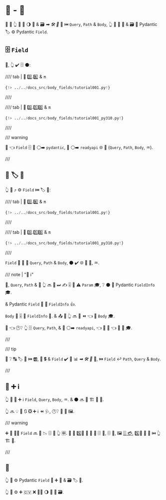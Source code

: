 # 💪 - 🏑

🎏 🌌 👆 💪 📣 🌖 🔬 &amp; 🗃 _➡ 🛠️ 🔢_ 🔢 ⏮️ `Query`, `Path` &amp; `Body`, 👆 💪 📣 🔬 &amp; 🗃 🔘 Pydantic 🏷 ⚙️ Pydantic `Field`.

## 🗄 `Field`

🥇, 👆 ✔️ 🗄 ⚫️:

//// tab | 🐍 3️⃣.6️⃣ &amp; 🔛

```Python hl_lines="4"
{!> ../../docs_src/body_fields/tutorial001.py!}
```

////

//// tab | 🐍 3️⃣.1️⃣0️⃣ &amp; 🔛

```Python hl_lines="2"
{!> ../../docs_src/body_fields/tutorial001_py310.py!}
```

////

/// warning

👀 👈 `Field` 🗄 🔗 ⚪️➡️ `pydantic`, 🚫 ⚪️➡️ `readyapi` 🌐 🎂 (`Query`, `Path`, `Body`, ♒️).

///

## 📣 🏷 🔢

👆 💪 ⤴️ ⚙️ `Field` ⏮️ 🏷 🔢:

//// tab | 🐍 3️⃣.6️⃣ &amp; 🔛

```Python hl_lines="11-14"
{!> ../../docs_src/body_fields/tutorial001.py!}
```

////

//// tab | 🐍 3️⃣.1️⃣0️⃣ &amp; 🔛

```Python hl_lines="9-12"
{!> ../../docs_src/body_fields/tutorial001_py310.py!}
```

////

`Field` 👷 🎏 🌌 `Query`, `Path` &amp; `Body`, ⚫️ ✔️ 🌐 🎏 🔢, ♒️.

/// note | "📡 ℹ"

🤙, `Query`, `Path` &amp; 🎏 👆 🔜 👀 ⏭ ✍ 🎚 🏿 ⚠ `Param` 🎓, ❔ ⚫️ 🏿 Pydantic `FieldInfo` 🎓.

&amp; Pydantic `Field` 📨 👐 `FieldInfo` 👍.

`Body` 📨 🎚 🏿 `FieldInfo` 🔗. &amp; 📤 🎏 👆 🔜 👀 ⏪ 👈 🏿 `Body` 🎓.

💭 👈 🕐❔ 👆 🗄 `Query`, `Path`, &amp; 🎏 ⚪️➡️ `readyapi`, 👈 🤙 🔢 👈 📨 🎁 🎓.

///

/// tip

👀 ❔ 🔠 🏷 🔢 ⏮️ 🆎, 🔢 💲 &amp; `Field` ✔️ 🎏 📊 _➡ 🛠️ 🔢_ 🔢, ⏮️ `Field` ↩️ `Path`, `Query` &amp; `Body`.

///

## 🚮 ➕ ℹ

👆 💪 📣 ➕ ℹ `Field`, `Query`, `Body`, ♒️. &amp; ⚫️ 🔜 🔌 🏗 🎻 🔗.

👆 🔜 💡 🌅 🔃 ❎ ➕ ℹ ⏪ 🩺, 🕐❔ 🏫 📣 🖼.

/// warning

➕ 🔑 🚶‍♀️ `Field` 🔜 🎁 📉 🗄 🔗 👆 🈸.
👫 🔑 5️⃣📆 🚫 🎯 🍕 🗄 🔧, 🗄 🧰, 🖼 [🗄 💳](https://validator.swagger.io/), 5️⃣📆 🚫 👷 ⏮️ 👆 🏗 🔗.

///

## 🌃

👆 💪 ⚙️ Pydantic `Field` 📣 ➕ 🔬 &amp; 🗃 🏷 🔢.

👆 💪 ⚙️ ➕ 🇨🇻 ❌ 🚶‍♀️ 🌖 🎻 🔗 🗃.
